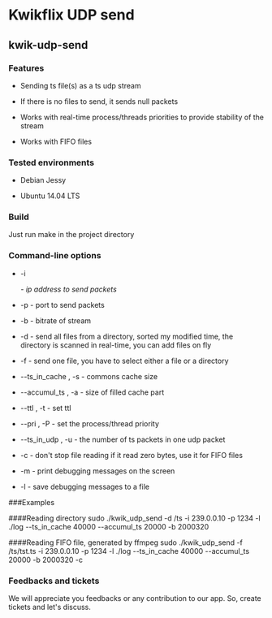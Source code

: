 # Kwikflix UDP send
## kwik-udp-send

### Features

* Sending ts file(s) as a ts udp stream

* If there is no files to send, it sends null packets

* Works with real-time process/threads priorities to provide stability of the stream

* Works with FIFO files

### Tested environments

* Debian Jessy

* Ubuntu 14.04 LTS

### Build

Just run make in the project directory

### Command-line options

* -i <address> - ip address to send packets

* -p <port> - port to send packets

* -b <bitrate> - bitrate of stream

* -d <path to diectory> - send all files from a directory, sorted my modified time, the directory is scanned in real-time, you can add files on fly

* -f <path to file> - send one file, you have to select either a file or a directory

* --ts_in_cache <number>, -s <number> - commons cache size

* --accumul_ts <number>, -a <number> - size of filled cache part

* --ttl <number>, -t <number> - set ttl

* --pri <number>, -P <number> - set the process/thread priority

* --ts_in_udp <number>, -u <number> - the number of ts packets in one udp packet

* -c - don't stop file reading if it read zero bytes, use it for FIFO files

* -m - print debugging messages on the screen

* -l <file name> - save debugging messages to a file 

###Examples

####Reading directory
sudo ./kwik_udp_send -d /ts -i 239.0.0.10 -p 1234 -l ./log --ts_in_cache 40000 --accumul_ts 20000 -b 2000320

####Reading FIFO file, generated by ffmpeg
sudo ./kwik_udp_send -f /ts/tst.ts -i 239.0.0.10 -p 1234 -l ./log --ts_in_cache 40000 --accumul_ts 20000 -b 2000320 -c

### Feedbacks and tickets

We will appreciate you feedbacks or any contribution to our app. So, create tickets and let's discuss.


